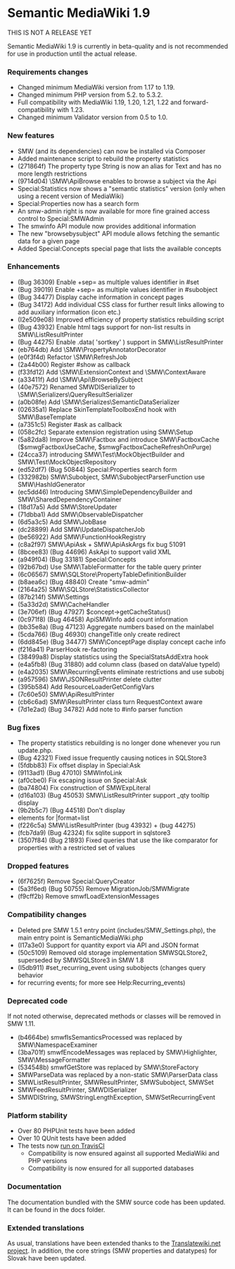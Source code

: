 # Semantic MediaWiki 1.9

THIS IS NOT A RELEASE YET

Semantic MediaWiki 1.9 is currently in beta-quality and is not recommended for use in
production until the actual release.

### Requirements changes

* Changed minimum MediaWiki version from 1.17 to 1.19.
* Changed minimum PHP version from 5.2. to 5.3.2.
* Full compatibility with MediaWiki 1.19, 1.20, 1.21, 1.22 and forward-compatibility with 1.23.
* Changed minimum Validator version from 0.5 to 1.0.

### New features

* SMW (and its dependencies) can now be installed via Composer
* Added maintenance script to rebuild the property statistics
* (271864f) The property type String is now an alias for Text and has no more length restrictions
* (9714d04) \SMW\ApiBrowse enables to browse a subject via the Api
* Special:Statistics now shows a "semantic statistics" version (only when using a recent version of MediaWiki)
* Special:Properties now has a search form
* An smw-admin right is now available for more fine grained access control to Special:SMWAdmin
* The smwinfo API module now provides additional information
* The new "browsebysubject" API module allows fetching the semantic data for a given page
* Added Special:Concepts special page that lists the available concepts

### Enhancements

* (Bug 36309) Enable +sep= as multiple values identifier in #set
* (Bug 39019) Enable +sep= as multiple values identifier in #subobject
* (Bug 34477) Display cache information in concept pages
* (Bug 34172) Add individual CSS class for further result links allowing to add auxiliary information (icon etc.)
* (I2e509e08) Improved efficiency of property statistics rebuilding script
* (Bug 43932) Enable html tags support for non-list results in SMW\ListResultPrinter
* (Bug 44275) Enable .data( 'sortkey' ) support in SMW\ListResultPrinter
* (eb764db) Add \SMW\PropertyAnnotatorDecorator
* (e0f3f4d) Refactor	\SMW\RefreshJob
* (2a44b00) Register #show as callback
* (f33fd12) Add \SMW\ExtensionContext and \SMW\ContextAware
* (a33411f) Add \SMW\Api\BrowseBySubject
* (40e7572) Renamed SMWDISerializer to \SMW\Serializers\QueryResultSerializer
* (a0b08fe) Add \SMW\Serializes\SemanticDataSerializer
* (02635a1) Replace SkinTemplateToolboxEnd hook with SMW\BaseTemplate
* (a7351c5) Register #ask as callback
* (058c2fc) Separate extension registration using SMW\Setup
* (5a82da8) Improve SMW\Factbox and introduce SMW\FactboxCache ($smwgFactboxUseCache, $smwgFactboxCacheRefreshOnPurge)
* (24cca37) introducing SMW\Test\MockObjectBuilder and SMW\Test\MockObjectRepository
* (ed52df7) (Bug 50844) Special:Properties search form
* (332982b) SMW\Subobject, SMW\SubobjectParserFunction use SMW\HashIdGenerator
* (ec5dd46) Introducing SMW\SimpleDependencyBuilder and SMW\SharedDependencyContainer
* (18d17a5) Add SMW\StoreUpdater
* (71dbba1) Add SMW\ObservableDispatcher
* (6d5a3c5) Add SMW\JobBase
* (dc28899) Add SMW\UpdateDispatcherJob
* (be56922) Add SMW\FunctionHookRegistry
* (c8a2f97) SMW\ApiAsk + SMW\ApiAskArgs fix bug 51091
* (8bcee83) (Bug 44696) AskApi to support valid XML
* (a949f04) (Bug 33181) Special:Concepts
* (92b67bd) Use SMW\TableFormatter for the table query printer
* (6c06567) SMW\SQLStore\PropertyTableDefinitionBuilder
* (b8aea6c) (Bug 48840) Create "smw-admin"
* (2164a25) SMW\SQLStore\StatisticsCollector
* (87b214f) SMW\Settings
* (5a33d2d) SMW\CacheHandler
* (3e706ef) (Bug 47927) $concept->getCacheStatus()
* (0c971f8) (Bug 46458) ApiSMWInfo add count information
* (bb35e8a) (Bug 47123) Aggregate numbers based on the mainlabel
* (5cda766) (Bug 46930) changeTitle only create redirect
* (6dd845e) (Bug 34477) SMW\ConceptPage display concept cache info
* (f216a41) ParserHook re-factoring
* (38499a8) Display statistics using the SpecialStatsAddExtra hook
* (e4a5fb8) (Bug 31880) add column class (based on dataValue typeId)
* (e4a2035) SMW\RecurringEvents eliminate restrictions and use subobj
* (a957596) SMW\JSONResultPrinter delete clutter
* (395b584) Add ResourceLoaderGetConfigVars
* (7c60e50) SMW\ApiResultPrinter
* (cb6c6ad) SMW\ResultPrinter class turn RequestContext aware
* (7d1e2ad) (Bug 34782) Add note to #info parser function

### Bug fixes

* The property statistics rebuilding is no longer done whenever you run update.php.
* (Bug 42321) Fixed issue frequently causing notices in SQLStore3
* (5fdbb83) Fix offset display in Special:Ask
* (9113ad1) (Bug 47010) SMWInfoLink
* (af0cbe0) Fix escaping issue on Special:Ask
* (ba74804) Fix construction of SMWExpLiteral
* (d16a103) (Bug 45053) SMW\ListResultPrinter support _qty tooltip display
* (9b2b5c7) (Bug 44518) Don't display <li> elements for |format=list
* (f226c5a) SMW\ListResultPrinter (bug 43932) + (bug 44275)
* (fcb7da9) (Bug 42324) fix sqlite support in sqlstore3
* (3507f84) (Bug 21893) Fixed queries that use the like comparator for properties with a restricted set of values

### Dropped features

* (6f7625f) Remove Special:QueryCreator
* (5a3f6ed) (Bug 50755) Remove MigrationJob/SMWMigrate
* (f9cff2b) Remove smwfLoadExtensionMessages

### Compatibility changes

* Deleted pre SMW 1.5.1 entry point (includes/SMW_Settings.php), the main entry point is SemanticMediaWiki.php
* (I17a3e0) Support for quantity export via API and JSON format
* (50c5109) Removed old storage implementation SMWSQLStore2, superseded by SMWSQLStore3 in SMW 1.8
* (I5db911) #set_recurring_event using subobjects (changes query behavior
* for recurring events; for more see Help:Recurring_events)

### Deprecated code

If not noted otherwise, deprecated methods or classes will be removed in SMW 1.11.

* (b4664be) smwfIsSemanticsProcessed was replaced by SMW\NamespaceExaminer
* (3ba701f) smwfEncodeMessages was replaced by SMW\Highlighter, SMW\MessageFormatter
* (534548b) smwfGetStore was replaced by SMW\StoreFactory
* SMWParseData was replaced by a non-static SMW\ParserData class
* SMWListResultPrinter, SMWResultPrinter, SMWSubobject, SMWSet
* SMWFeedResultPrinter, SMWDISerializer
* SMWDIString, SMWStringLengthException, SMWSetRecurringEvent

### Platform stability

* Over 80 PHPUnit tests have been added
* Over 10 QUnit tests have been added
* The tests now [run on TravisCI](https://travis-ci.org/SemanticMediaWiki/SemanticMediaWiki)
    * Compatibility is now ensured against all supported MediaWiki and PHP versions
    * Compatibility is now ensured for all supported databases

### Documentation

The documentation bundled with the SMW source code has been updated. It can be found in the docs folder.

### Extended translations

As usual, translations have been extended thanks to the [Translatewiki.net project](https://translatewiki.net).
In addition, the core strings (SMW properties and datatypes) for Slovak have been updated.
